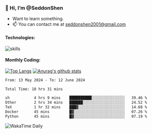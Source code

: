 ### 👋 Hi, I’m @SeddonShen
- Want to learn something.
- 📫 You can contact me at seddonshen2001@gmail.com

#### Technologies:

![skills](https://skillicons.dev/icons?i=scala,js,html,css,bootstrap,jquery,c,cpp,cloudflare,django,docker,flask,git,github,githubactions,linux,latex,mysql,nodejs,ps,php,pr,py,raspberrypi,redis,unreal,v,vscode,vue,bash)

#### Monthly Coding:
[![Top Langs](https://github-readme-stats.vercel.app/api/top-langs?username=seddonshen&show_icons=true&locale=en&layout=compact&hide=html&langs_count=8)](https://github.com/SeddonShen/)
[![Anurag's github stats](https://github-readme-stats.vercel.app/api?username=SeddonShen&count_private=true&show_icons=true)](https://github.com/anuraghazra/github-readme-stats)
<!--START_SECTION:waka-->

```txt
From: 13 May 2024 - To: 12 June 2024

Total Time: 10 hrs 31 mins

sh           4 hrs 9 mins    ██████████░░░░░░░░░░░░░░░   39.46 %
Other        2 hrs 34 mins   ██████░░░░░░░░░░░░░░░░░░░   24.52 %
TeX          1 hr 32 mins    ███▓░░░░░░░░░░░░░░░░░░░░░   14.68 %
Docker       45 mins         █▓░░░░░░░░░░░░░░░░░░░░░░░   07.26 %
Python       45 mins         █▓░░░░░░░░░░░░░░░░░░░░░░░   07.19 %
```

<!--END_SECTION:waka-->

![WakaTime Daily](https://wakatime.com/share/@seddon2001/61a7e342-5f12-4fea-bf92-1fac161e97d6.svg)
<!---
SeddonShen/SeddonShen is a ✨ special ✨ repository because its `README.md` (this file) appears on your GitHub profile.
You can click the Preview link to take a look at your changes.
--->
